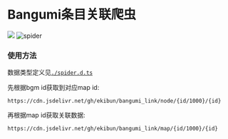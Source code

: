 <!--
 * @Description: read me
 * @Author: ekibun
 * @Date: 2020-06-15 20:10:56
 * @LastEditors: ekibun
 * @LastEditTime: 2020-06-15 21:51:43
--> 
# Bangumi条目关联爬虫

[![](https://data.jsdelivr.com/v1/package/gh/ekibun/bangumi_link/badge)](https://www.jsdelivr.com/package/gh/ekibun/bangumi_link)
![spider](https://github.com/ekibun/bangumi_link/workflows/spider/badge.svg)

### 使用方法

数据类型定义见[`./spider.d.ts`](https://github.com/ekibun/bangumi_link/blob/spider/spider.d.ts)

先根据bgm id获取到对应map id:
```
https://cdn.jsdelivr.net/gh/ekibun/bangumi_link/node/{id/1000}/{id}
```

再根据map id获取关联数据:
```
https://cdn.jsdelivr.net/gh/ekibun/bangumi_link/map/{id/1000}/{id}
```
